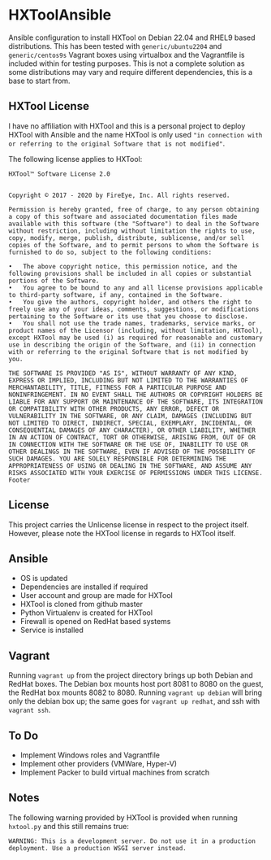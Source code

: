 # HXToolAnsible
Ansible configuration to install HXTool on Debian 22.04 and RHEL9 based distributions. This has been tested with `generic/ubuntu2204` and `generic/centos9s` Vagrant boxes using virtualbox and the Vagrantfile is included within for testing purposes. This is not a complete solution as some distributions may vary and require different dependencies, this is a base to start from.

## HXTool License
I have no affiliation with HXTool and this is a personal project to deploy HXTool with Ansible and the name HXTool is only used `"in connection with or referring to the original Software that is not modified"`.

The following license applies to HXTool:

```
HXTool™ Software License 2.0


Copyright © 2017 - 2020 by FireEye, Inc. All rights reserved.

Permission is hereby granted, free of charge, to any person obtaining a copy of this software and associated documentation files made available with this software (the "Software") to deal in the Software without restriction, including without limitation the rights to use, copy, modify, merge, publish, distribute, sublicense, and/or sell copies of the Software, and to permit persons to whom the Software is furnished to do so, subject to the following conditions:

•	The above copyright notice, this permission notice, and the following provisions shall be included in all copies or substantial portions of the Software. 
•	You agree to be bound to any and all license provisions applicable to third-party software, if any, contained in the Software. 
•	You give the authors, copyright holder, and others the right to freely use any of your ideas, comments, suggestions, or modifications pertaining to the Software or its use that you choose to disclose. 
•	You shall not use the trade names, trademarks, service marks, or product names of the Licensor (including, without limitation, HXTool), except HXTool may be used (i) as required for reasonable and customary use in describing the origin of the Software, and (ii) in connection with or referring to the original Software that is not modified by you.

THE SOFTWARE IS PROVIDED "AS IS", WITHOUT WARRANTY OF ANY KIND, EXPRESS OR IMPLIED, INCLUDING BUT NOT LIMITED TO THE WARRANTIES OF MERCHANTABILITY, TITLE, FITNESS FOR A PARTICULAR PURPOSE AND NONINFRINGEMENT. IN NO EVENT SHALL THE AUTHORS OR COPYRIGHT HOLDERS BE LIABLE FOR ANY SUPPORT OR MAINTENANCE OF THE SOFTWARE, ITS INTEGRATION OR COMPATIBILITY WITH OTHER PRODUCTS, ANY ERROR, DEFECT OR VULNERABILITY IN THE SOFTWARE, OR ANY CLAIM, DAMAGES (INCLUDING BUT NOT LIMITED TO DIRECT, INDIRECT, SPECIAL, EXEMPLARY, INCIDENTAL, OR CONSEQUENTIAL DAMAGES OF ANY CHARACTER), OR OTHER LIABILITY, WHETHER IN AN ACTION OF CONTRACT, TORT OR OTHERWISE, ARISING FROM, OUT OF OR IN CONNECTION WITH THE SOFTWARE OR THE USE OF, INABILITY TO USE OR OTHER DEALINGS IN THE SOFTWARE, EVEN IF ADVISED OF THE POSSBILITY OF SUCH DAMAGES. YOU ARE SOLELY RESPONSIBLE FOR DETERMINING THE APPROPRIATENESS OF USING OR DEALING IN THE SOFTWARE, AND ASSUME ANY RISKS ASSOCIATED WITH YOUR EXERCISE OF PERMISSIONS UNDER THIS LICENSE.  
Footer
```
## License

This project carries the Unlicense license in respect to the project itself. However, please note the HXTool license in regards to HXTool itself.

## Ansible
- OS is updated
- Dependencies are installed if required
- User account and group are made for HXTool
- HXTool is cloned from github master
- Python Virtualenv is created for HXTool
- Firewall is opened on RedHat based systems
- Service is installed

## Vagrant
Running `vagrant up` from the project directory brings up both Debian and RedHat boxes. The Debian box mounts host port 8081 to 8080 on the guest, the RedHat box mounts 8082 to 8080. Running `vagrant up debian` will bring only the debian box up; the same goes for `vagrant up redhat`, and ssh with `vagrant ssh`.

## To Do
- Implement Windows roles and Vagrantfile
- Implement other providers (VMWare, Hyper-V)
- Implement Packer to build virtual machines from scratch

## Notes
The following warning provided by HXTool is provided when running `hxtool.py` and this still remains true:

```
WARNING: This is a development server. Do not use it in a production deployment. Use a production WSGI server instead.
```
